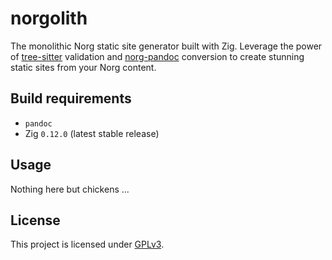 # norgolith

The monolithic Norg static site generator built with Zig. Leverage the power of [tree-sitter]
validation and [norg-pandoc] conversion to create stunning static sites from your Norg content.

## Build requirements

- `pandoc`
- Zig `0.12.0` (latest stable release)

## Usage

Nothing here but chickens ...

## License

This project is licensed under [GPLv3](./LICENSE).


[tree-sitter]: https://tree-sitter.github.io/tree-sitter/
[norg-pandoc]: https://github.com/boltlessengineer/norg-pandoc
